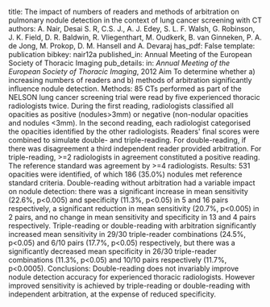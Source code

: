 title: The impact of numbers of readers and methods of arbitration on pulmonary nodule detection in the context of lung cancer screening with CT
authors: A. Nair,  Desai S. R, C.S. J., A. J. Edey, S. L. F. Walsh, G. Robinson, J. K. Field, D. R. Baldwin, R. Vliegenthart, M. Oudkerk, B. van Ginneken, P. A. de Jong, M. Prokop, D. M. Hansell and A. Devaraj
has_pdf: False
template: publication
bibkey: nair12a
published_in: Annual Meeting of the European Society of Thoracic Imaging
pub_details: in: <i>Annual Meeting of the European Society of Thoracic Imaging</i>, 2012
Aim To determine whether a) increasing numbers of readers and b) methods of arbitration significantly influence nodule detection. Methods: 85 CTs performed as part of the NELSON lung cancer screening trial were read by five experienced thoracic radiologists twice. During the first reading, radiologists classified all opacities as positive (nodules>3mm) or negative (non-nodular opacities and nodules <3mm). In the second reading, each radiologist categorised the opacities identified by the other radiologists. Readers' final scores were combined to simulate double- and triple-reading. For double-reading, if there was disagreement a third independent reader provided arbitration. For triple-reading, >=2 radiologists in agreement constituted a positive reading. The reference standard was agreement by >=4 radiologists. Results: 531 opacities were identified, of which 186 (35.0%) nodules met reference standard criteria. Double-reading without arbitration had a variable impact on nodule detection: there was a significant increase in mean sensitivity (22.6%, p<0.005) and specificity (11.3%, p<0.05) in 5 and 16 pairs respectively, a significant reduction in mean sensitivity (20.7%, p<0.005) in 2 pairs, and no change in mean sensitivity and specificity in 13 and 4 pairs respectively. Triple-reading or double-reading with arbitration significantly increased mean sensitivity in 29/30 triple-reader combinations (24.5%, p<0.05) and 6/10 pairs (17.7%, p<0.05) respectively, but there was a significantly decreased mean specificity in 26/30 triple-reader combinations (11.3%, p<0.05) and 10/10 pairs respectively (11.7%, p<0.0005). Conclusions: Double-reading does not invariably improve nodule detection accuracy for experienced thoracic radiologists. However improved sensitivity is achieved by triple-reading or double-reading with independent arbitration, at the expense of reduced specificity.

